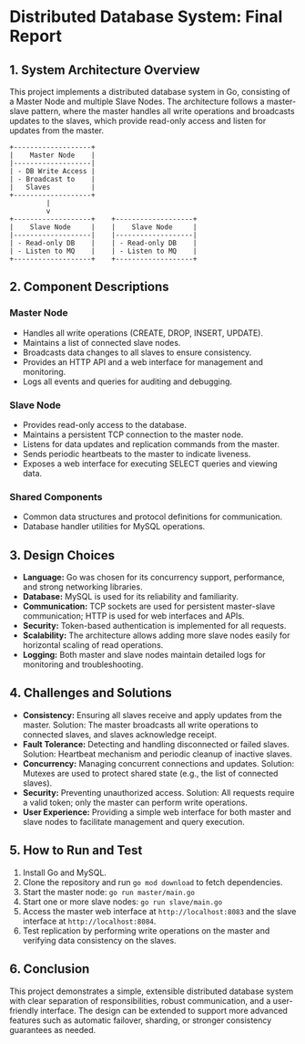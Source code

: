 # Distributed Database System: Final Report

## 1. System Architecture Overview

This project implements a distributed database system in Go, consisting of a Master Node and multiple Slave Nodes. The architecture follows a master-slave pattern, where the master handles all write operations and broadcasts updates to the slaves, which provide read-only access and listen for updates from the master.

```
+-------------------+
|    Master Node    |
|-------------------|
| - DB Write Access |
| - Broadcast to    |
|   Slaves          |
+-------------------+
         |
         v
+-------------------+    +-------------------+
|    Slave Node     |    |    Slave Node     |
|-------------------|    |-------------------|
| - Read-only DB    |    | - Read-only DB    |
| - Listen to MQ    |    | - Listen to MQ    |
+-------------------+    +-------------------+
```

## 2. Component Descriptions

### Master Node
- Handles all write operations (CREATE, DROP, INSERT, UPDATE).
- Maintains a list of connected slave nodes.
- Broadcasts data changes to all slaves to ensure consistency.
- Provides an HTTP API and a web interface for management and monitoring.
- Logs all events and queries for auditing and debugging.

### Slave Node
- Provides read-only access to the database.
- Maintains a persistent TCP connection to the master node.
- Listens for data updates and replication commands from the master.
- Sends periodic heartbeats to the master to indicate liveness.
- Exposes a web interface for executing SELECT queries and viewing data.

### Shared Components
- Common data structures and protocol definitions for communication.
- Database handler utilities for MySQL operations.

## 3. Design Choices

- **Language:** Go was chosen for its concurrency support, performance, and strong networking libraries.
- **Database:** MySQL is used for its reliability and familiarity.
- **Communication:** TCP sockets are used for persistent master-slave communication; HTTP is used for web interfaces and APIs.
- **Security:** Token-based authentication is implemented for all requests.
- **Scalability:** The architecture allows adding more slave nodes easily for horizontal scaling of read operations.
- **Logging:** Both master and slave nodes maintain detailed logs for monitoring and troubleshooting.

## 4. Challenges and Solutions

- **Consistency:** Ensuring all slaves receive and apply updates from the master. Solution: The master broadcasts all write operations to connected slaves, and slaves acknowledge receipt.
- **Fault Tolerance:** Detecting and handling disconnected or failed slaves. Solution: Heartbeat mechanism and periodic cleanup of inactive slaves.
- **Concurrency:** Managing concurrent connections and updates. Solution: Mutexes are used to protect shared state (e.g., the list of connected slaves).
- **Security:** Preventing unauthorized access. Solution: All requests require a valid token; only the master can perform write operations.
- **User Experience:** Providing a simple web interface for both master and slave nodes to facilitate management and query execution.

## 5. How to Run and Test

1. Install Go and MySQL.
2. Clone the repository and run `go mod download` to fetch dependencies.
3. Start the master node: `go run master/main.go`
4. Start one or more slave nodes: `go run slave/main.go`
5. Access the master web interface at `http://localhost:8083` and the slave interface at `http://localhost:8084`.
6. Test replication by performing write operations on the master and verifying data consistency on the slaves.

## 6. Conclusion

This project demonstrates a simple, extensible distributed database system with clear separation of responsibilities, robust communication, and a user-friendly interface. The design can be extended to support more advanced features such as automatic failover, sharding, or stronger consistency guarantees as needed. 